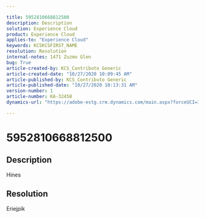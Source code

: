 ```yaml
---

title: 5952810668812500  
description: Description  
solution: Experience Cloud  
product: Experience Cloud  
applies-to: "Experience Cloud"  
keywords: KCSKCSFIRST_NAME  
resolution: Resolution  
internal-notes: 1471 Zuzmo Glen  
bug: True  
article-created-by: KCS_Contributo Generic  
article-created-date: "10/27/2020 10:09:45 AM"  
article-published-by: KCS_Contributo Generic  
article-published-date: "10/27/2020 10:13:31 AM"  
version-number: 1  
article-number: KA-32458  
dynamics-url: "https://adobe-estg.crm.dynamics.com/main.aspx?forceUCI=1&pagetype=entityrecord&etn=knowledgearticle&id=8c9dc388-3c18-eb11-a813-000d3a593b1e"

---
```


# 5952810668812500

## Description

Hines

## Resolution

Eriejpik
